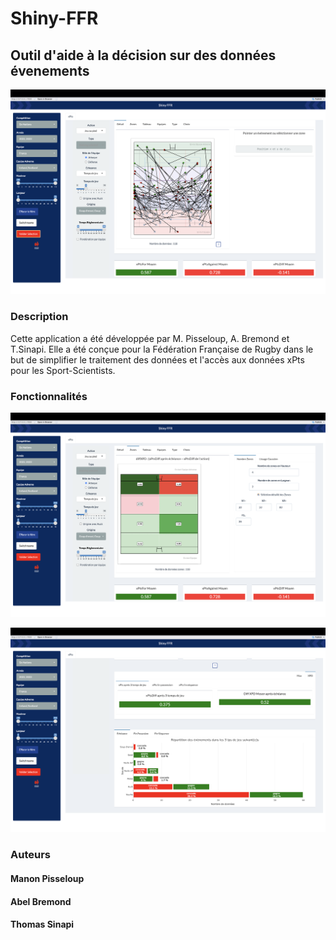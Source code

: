 # Shiny-FFR

## Outil d'aide à la décision sur des données évenements

![alt text](Shiny3.png)

### Description

Cette application a été développée par M. Pisseloup, A. Bremond et T.Sinapi. Elle a été conçue pour la Fédération Française de Rugby dans le but de simplifier le traitement des données et l'accès aux données xPts pour les Sport-Scientists.

### Fonctionnalités

![alt text](Shiny2.png)

![alt text](Shiny1.png)


### Auteurs

#### Manon Pisseloup

#### Abel Bremond

#### Thomas Sinapi

